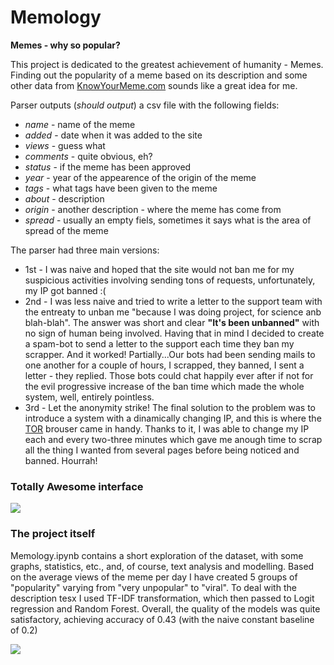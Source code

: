 # Memology
**Memes - why so popular?**


This project is dedicated to the greatest achievement of humanity - Memes. Finding out the popularity of a meme based on its description and some other data from [KnowYourMeme.com](http://KnowYourMeme.com) sounds like a great idea for me. 

Parser outputs (*should output*) a csv file with the following fields:
- *name* - name of the meme
- *added* - date when it was added to the site
- *views* - guess what
- *comments* - quite obvious, eh?
- *status* - if the meme has been approved
- *year* - year of the appearence of the origin of the meme
- *tags* - what tags have been given to the meme
- *about* - description
- *origin* - another description - where the meme has come from
- *spread* - usually an empty fiels, sometimes it says what is the area of spread of the meme

The parser had three main versions:
- 1st - I was naive and hoped that the site would not ban me for my suspicious activities involving sending tons of requests, unfortunately, my IP got banned :(
- 2nd - I was less naive and tried to write a letter to the support team with the entreaty to unban me "because I was doing project, for science anb blah-blah". The answer was short and clear **"It's been unbanned"** with no sign of human being involved. Having that in mind I decided to create a spam-bot to send a letter to the support each time they ban my scrapper. And it worked! Partially...Our bots had been sending mails to one another for a couple of hours, I scrapped, they banned, I sent a letter - they replied. Those bots could chat happily ever after if not for the evil progressive increase of the ban time which made the whole system, well, entirely pointless. 
- 3rd - Let the anonymity strike! The final solution to the problem was to introduce a system with a dinamically changing IP, and this is where the [TOR](https://www.torproject.org/projects/torbrowser.html.en) brouser came in handy. Thanks to it, I was able to change my IP each and every two-three minutes which gave me anough time to scrap all the thing I wanted from several pages before being noticed and banned. Hourrah!

### Totally Awesome interface
![](https://habrastorage.org/files/d64/47e/ac9/d6447eac989f4453839529414b0bc20e.png)

### The project itself

Memology.ipynb contains a short exploration of the dataset, with some graphs, statistics, etc., and, of course, text analysis and modelling. Based on the average views of the meme per day I have created 5 groups of "popularity" varying from "very unpopular" to "viral". To deal with the description tesx I used TF-IDF transformation, which then passed to Logit regression and Random Forest. Overall, the quality of the models was quite satisfactory, achieving accuracy of 0.43 (with the naive constant baseline of 0.2)


![](https://lh3.googleusercontent.com/2lV4Nm6oa9_hY2t-9tBbo3RAuEzcraalogZT0oPDmBqic4tWXliMP_PPWMfG4nnr0vxF=h1264)
